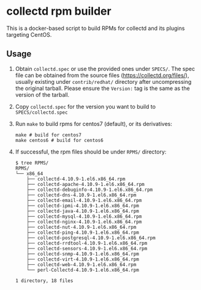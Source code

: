 # collectd rpm builder

This is a docker-based script to build RPMs for collectd and its plugins targeting CentOS.

## Usage

1. Obtain `collectd.spec` or use the provided ones under `SPECS/`. The spec file can be obtained from the source files (https://collectd.org/files/), usually existing under `contrib/redhat/` directory after uncompressing the original tarball. Please ensure the `Version:` tag is the same as the version of the tarball.

1. Copy `collectd.spec` for the version you want to build to `SPECS/collectd.spec`

2. Run `make` to build rpms for centos7 (default), or its derivatives:

    ```
    make # build for centos7
    make centos6 # build for centos6
    ```

3. If successful, the rpm files should be under `RPMS/` directory:

    ```
    $ tree RPMS/
    RPMS/
    └── x86_64
        ├── collectd-4.10.9-1.el6.x86_64.rpm
        ├── collectd-apache-4.10.9-1.el6.x86_64.rpm
        ├── collectd-debuginfo-4.10.9-1.el6.x86_64.rpm
        ├── collectd-dns-4.10.9-1.el6.x86_64.rpm
        ├── collectd-email-4.10.9-1.el6.x86_64.rpm
        ├── collectd-ipmi-4.10.9-1.el6.x86_64.rpm
        ├── collectd-java-4.10.9-1.el6.x86_64.rpm
        ├── collectd-mysql-4.10.9-1.el6.x86_64.rpm
        ├── collectd-nginx-4.10.9-1.el6.x86_64.rpm
        ├── collectd-nut-4.10.9-1.el6.x86_64.rpm
        ├── collectd-ping-4.10.9-1.el6.x86_64.rpm
        ├── collectd-postgresql-4.10.9-1.el6.x86_64.rpm
        ├── collectd-rrdtool-4.10.9-1.el6.x86_64.rpm
        ├── collectd-sensors-4.10.9-1.el6.x86_64.rpm
        ├── collectd-snmp-4.10.9-1.el6.x86_64.rpm
        ├── collectd-virt-4.10.9-1.el6.x86_64.rpm
        ├── collectd-web-4.10.9-1.el6.x86_64.rpm
        └── perl-Collectd-4.10.9-1.el6.x86_64.rpm

    1 directory, 18 files
    ```
